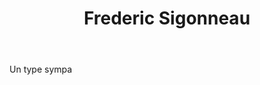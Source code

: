 ﻿---
title: Frederic Sigonneau
regio: Chinon
photo: sigonneau.jpg
layout: wijnhuis 

wijnen:
    - naam:  Le Canal des Grands Pièces'12
      ref:   Loi 1215
      app:   A.O.C. Chinon
      type:  Rouge
      cep:   Cabernet franc
      prijs: €10.21

    - naam:  Cuvée X'11
      ref:   Loi 1105
      app:   A.O.C. Chinon
      type:  Rouge
      cep:   Cabernet franc
      prijs: €9.39
      opm:   
    
    - naam:  Les 5 Eléments'11
      ref:   Loi 1131
      app:   A.O.C. Chinon
      type:  Rouge
      cep:   Cabernet franc
      prijs: €11.14
      
    - naam:  La Familia'11
      ref:   Loi 1161
      app:   A.O.C. Chinon
      type:  Rouge
      cep:   Cabernet franc
      prijs: €11.85
      
    - naam:  Les Folies du Noyer Vert'11
      ref:   Loi 1143
      app:   A.O.C. Chinon
      type:  Rouge
      cep:   Cabernet franc
      prijs: €15.53
    
      
    

    
---
Un type sympa

